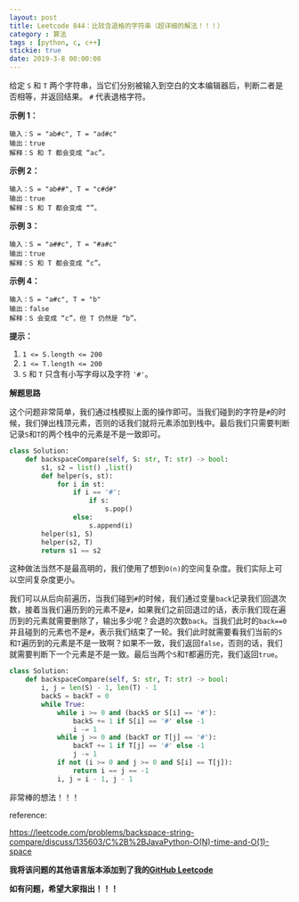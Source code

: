 ```yaml
---
layout: post
title: Leetcode 844：比较含退格的字符串（超详细的解法！！！）
category : 算法
tags : [python, c, c++]
stickie: true
date: 2019-3-8 00:00:00
---
```


给定 `S` 和 `T` 两个字符串，当它们分别被输入到空白的文本编辑器后，判断二者是否相等，并返回结果。 `#` 代表退格字符。

**示例 1：**

```
输入：S = "ab#c", T = "ad#c"
输出：true
解释：S 和 T 都会变成 “ac”。
```

**示例 2：**

```
输入：S = "ab##", T = "c#d#"
输出：true
解释：S 和 T 都会变成 “”。
```

**示例 3：**

```
输入：S = "a##c", T = "#a#c"
输出：true
解释：S 和 T 都会变成 “c”。
```

**示例 4：**

```
输入：S = "a#c", T = "b"
输出：false
解释：S 会变成 “c”，但 T 仍然是 “b”。
```

**提示：**

1. `1 <= S.length <= 200`
2. `1 <= T.length <= 200`
3. `S` 和 `T` 只含有小写字母以及字符 `'#'`。

**解题思路**

这个问题非常简单，我们通过栈模拟上面的操作即可。当我们碰到的字符是`#`的时候，我们弹出栈顶元素，否则的话我们就将元素添加到栈中。最后我们只需要判断记录`S`和`T`的两个栈中的元素是不是一致即可。

```python
class Solution:
    def backspaceCompare(self, S: str, T: str) -> bool:
        s1, s2 = list() ,list()
        def helper(s, st):
            for i in st:
                if i == '#':
                    if s:
                        s.pop()
                else:
                    s.append(i)
        helper(s1, S)
        helper(s2, T)
        return s1 == s2
```

这种做法当然不是最高明的，我们使用了想到`O(n)`的空间复杂度。我们实际上可以空间复杂度更小。

我们可以从后向前遍历，当我们碰到`#`的时候，我们通过变量`back`记录我们回退次数，接着当我们遍历到的元素不是`#`，如果我们之前回退过的话，表示我们现在遍历到的元素就需要删除了，输出多少呢？会退的次数`back`。当我们此时的`back==0`并且碰到的元素也不是`#`，表示我们结束了一轮。我们此时就需要看我们当前的`S`和`T`遍历到的元素是不是一致啊？如果不一致，我们返回`false`，否则的话，我们就需要判断下一个元素是不是一致。最后当两个`S`和`T`都遍历完，我们返回`true`。

```python
class Solution:
    def backspaceCompare(self, S: str, T: str) -> bool:
        i, j = len(S) - 1, len(T) - 1
        backS = backT = 0
        while True:
            while i >= 0 and (backS or S[i] == '#'):
                backS += 1 if S[i] == '#' else -1
                i -= 1
            while j >= 0 and (backT or T[j] == '#'):
                backT += 1 if T[j] == '#' else -1
                j -= 1
            if not (i >= 0 and j >= 0 and S[i] == T[j]):
                return i == j == -1
            i, j = i - 1, j - 1
```

非常棒的想法！！！

reference:

https://leetcode.com/problems/backspace-string-compare/discuss/135603/C%2B%2BJavaPython-O(N)-time-and-O(1)-space

**我将该问题的其他语言版本添加到了我的[GitHub Leetcode](https://github.com/luliyucoordinate/Leetcode)**

**如有问题，希望大家指出！！！**